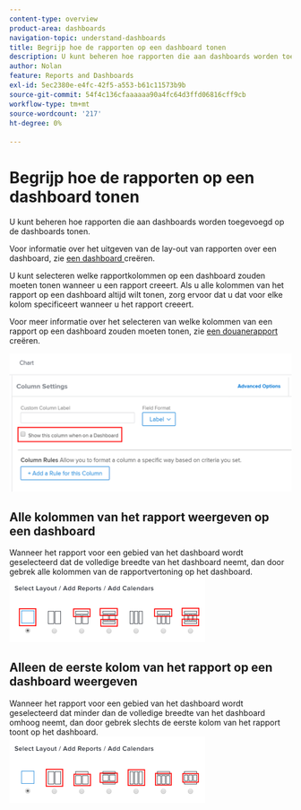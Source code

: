 ```yaml
---
content-type: overview
product-area: dashboards
navigation-topic: understand-dashboards
title: Begrijp hoe de rapporten op een dashboard tonen
description: U kunt beheren hoe rapporten die aan dashboards worden toegevoegd op de dashboards tonen.
author: Nolan
feature: Reports and Dashboards
exl-id: 5ec2380e-e4fc-42f5-a553-b61c11573b9b
source-git-commit: 54f4c136cfaaaaaa90a4fc64d3ffd06816cff9cb
workflow-type: tm+mt
source-wordcount: '217'
ht-degree: 0%

---
```


# Begrijp hoe de rapporten op een dashboard tonen

U kunt beheren hoe rapporten die aan dashboards worden toegevoegd op de dashboards tonen.

Voor informatie over het uitgeven van de lay-out van rapporten over een dashboard, zie [ een dashboard ](../../../reports-and-dashboards/dashboards/creating-and-managing-dashboards/create-dashboard.md) creëren.

U kunt selecteren welke rapportkolommen op een dashboard zouden moeten tonen wanneer u een rapport creeert. Als u alle kolommen van het rapport op een dashboard altijd wilt tonen, zorg ervoor dat u dat voor elke kolom specificeert wanneer u het rapport creeert.

Voor meer informatie over het selecteren van welke kolommen van een rapport op een dashboard zouden moeten tonen, zie [ een douanerapport ](../../../reports-and-dashboards/reports/creating-and-managing-reports/create-custom-report.md) creëren.

![ toon in dashboardoptie ](assets/show-in-dashboard.png)

## Alle kolommen van het rapport weergeven op een dashboard

Wanneer het rapport voor een gebied van het dashboard wordt geselecteerd dat de volledige breedte van het dashboard neemt, dan door gebrek alle kolommen van de rapportvertoning op het dashboard.\
![ toon alle kolomopties ](assets/qs-dashboard-full-reports-350x118.png)

## Alleen de eerste kolom van het rapport op een dashboard weergeven

Wanneer het rapport voor een gebied van het dashboard wordt geselecteerd dat minder dan de volledige breedte van het dashboard omhoog neemt, dan door gebrek slechts de eerste kolom van het rapport toont op het dashboard.\
![ toon eerste kolomopties ](assets/qs-dashboard-truncated-reports-350x118.png)
